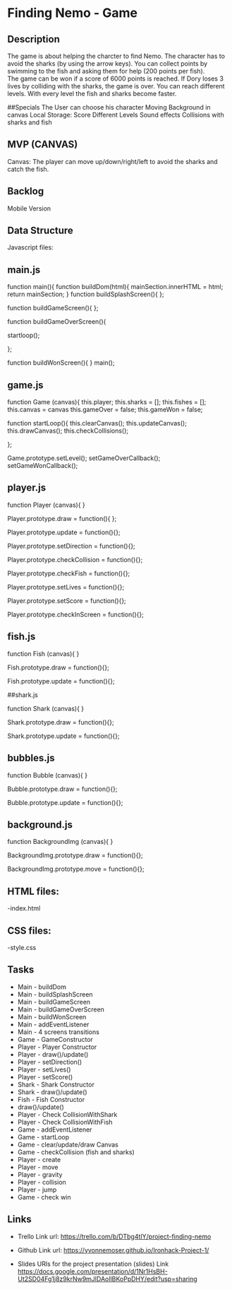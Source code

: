 # Finding Nemo - Game


## Description

The game is about helping the charcter to find Nemo. The character has to avoid the sharks (by using the arrow keys). You can collect points by swimming to the fish and asking them for help (200 points per fish).  
The game can be won if a score of 6000 points is reached. 
If Dory loses 3 lives by colliding with the sharks, the game is over. 
You can reach different levels. With every level the fish and sharks become faster.

##Specials
The User can choose his character
Moving Background in canvas
Local Storage: Score
Different Levels
Sound effects
Collisions with sharks and fish


## MVP (CANVAS)
Canvas: The player can move up/down/right/left to avoid the sharks and catch the fish.

## Backlog
Mobile Version


## Data Structure 

Javascript files:

## main.js

function main(){
  function buildDom(html){
    mainSection.innerHTML = html;
    return mainSection;
  }
  function buildSplashScreen(){
  };

function buildGameScreen(){
  };

  function buildGameOverScreen(){
  
  startloop();
  
  };

  function buildWonScreen(){ 
}
main();




## game.js
function Game (canvas){
  this.player;
  this.sharks = [];
  this.fishes = [];
  this.canvas = canvas
  this.gameOver = false;
  this.gameWon = false;
  
function startLoop(){
    this.clearCanvas();
    this.updateCanvas();
    this.drawCanvas();
    this.checkCollisions();
    
};

Game.prototype.setLevel();
setGameOverCallback();
setGameWonCallback();



## player.js

function Player (canvas){
}

Player.prototype.draw = function(){
};

Player.prototype.update = function(){};

Player.prototype.setDirection = function(){};

Player.prototype.checkCollision = function(){};

Player.prototype.checkFish = function(){};

Player.prototype.setLives = function(){};

Player.prototype.setScore = function(){};

Player.prototype.checkInScreen = function(){};



## fish.js

function Fish (canvas){
}

Fish.prototype.draw = function(){};

Fish.prototype.update = function(){};


##shark.js

function Shark (canvas){
}

Shark.prototype.draw = function(){};

Shark.prototype.update = function(){};

## bubbles.js

function Bubble (canvas){
}

Bubble.prototype.draw = function(){};

Bubble.prototype.update = function(){};

## background.js

function BackgroundImg (canvas){
}

BackgroundImg.prototype.draw = function(){};

BackgroundImg.prototype.move = function(){};


## HTML files:
-index.html

## CSS files:
-style.css


## Tasks
- Main - buildDom
- Main - buildSplashScreen
- Main - buildGameScreen
- Main - buildGameOverScreen
- Main - buildWonScreen
- Main - addEventListener
- Main - 4 screens transitions
- Game - GameConstructor
- Player - Player Constructor
- Player - draw()/update()
- Player - setDirection()
- Player - setLives()
- Player - setScore()
- Shark - Shark Constructor
- Shark - draw()/update()
- Fish - Fish Constructor
- draw()/update()
- Player - Check CollisionWithShark
- Player - Check CollisionWithFish
- Game - addEventListener
- Game - startLoop
- Game - clear/update/draw Canvas
- Game - checkCollision (fish and sharks)
- Player - create
- Player - move
- Player - gravity
- Player - collision
- Player - jump
- Game - check win

## Links

- Trello
Link url: https://trello.com/b/DTbg4tIY/project-finding-nemo

- Github
Link url: https://yvonnemoser.github.io/Ironhack-Project-1/


- Slides
URls for the project presentation (slides) Link https://docs.google.com/presentation/d/1Nr1HsBH-Ut2SD04Fg1j8z9krNw9mJlDAoIlBKoPpDHY/edit?usp=sharing
